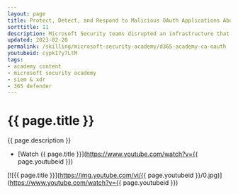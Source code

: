 ```yaml
---
layout: page
title: Protect, Detect, and Respond to Malicious OAuth Applications Abusing Cloud E-mail Services
sorttitle: 11
description: Microsoft Security teams disrupted an infrastructure that leveraged Identity Provider and SaaS Email applications to abuse business brands and spread fraud to millions. Learn how to protect Azure AD and Exchange Online using Microsoft Defender for Cloud Apps.
updated: 2023-02-20
permalink: /skilling/microsoft-security-academy/d365-academy-ca-oauth
youtubeid: cypkI7y7LtM
tags: 
- academy content
- microsoft security academy
- siem & xdr
- 365 defender
---
```


# {{ page.title }}

{{ page.description }}

* [Watch {{ page.title }}](https://www.youtube.com/watch?v={{ page.youtubeid }})

[![{{ page.title }}](https://img.youtube.com/vi/{{ page.youtubeid }}/0.jpg)](https://www.youtube.com/watch?v={{ page.youtubeid }})